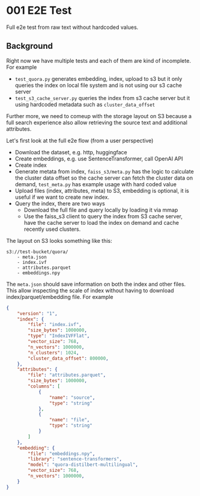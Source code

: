 # 001 E2E Test

Full e2e test from raw text without hardcoded values.

## Background

Right now we have multiple tests and each of them are kind of incomplete.
For example

- `test_quora.py` generates embedding, index, upload to s3 but it only queries the index on local file system and is not using our s3 cache server
- `test_s3_cache_server.py` queries the index from s3 cache server but it using hardcoded metadata such as `cluster_data_offset`

Further more, we need to comeup with the storage layout on S3 because a
full search experience also allow retrieving the source text and additional attributes.

Let's first look at the full e2e flow (from a user perspective)

- Download the dataset, e.g. http, huggingface
- Create embeddings, e.g. use SentenceTransformer, call OpenAI API
- Create index
- Generate metata from index, `faiss_s3/meta.py` has the logic to calculate the cluster data offset so the cache server can fetch the cluster data on demand, `test_meta.py` has example usage with hard coded value
- Upload files (index, attributes, meta) to S3, embedding is optional, it is useful if we want to create new index.
- Query the index, there are two ways
  - Download the full file and query locally by loading it via mmap
  - Use the faiss_s3 client to query the index from S3 cache server, have the cache server to load the index on demand and cache recently used clusters.

The layout on S3 looks something like this:

```text
s3://test-bucket/quora/
    - meta.json
    - index.ivf
    - attributes.parquet
    - embeddings.npy
```

The `meta.json` should save information on both the index and other files.
This allow inspecting the scale of index without having to download index/parquet/embedding file.
For example

```json
{
    "version": "1",
    "index": {
        "file": "index.ivf",
        "size_bytes": 1000000,
        "type": "IndexIVFFlat",
        "vector_size": 768,
        "n_vectors": 1000000,
        "n_clusters": 1024,
        "cluster_data_offset": 800000,
    },
    "attributes": {
        "file": "attributes.parquet",
        "size_bytes": 1000000,
        "columns": [
            {
                "name": "source",
                "type": "string"
            },
            {
                "name": "file",
                "type": "string"
            }
        ]
    },
    "embedding": {
        "file": "embeddings.npy",
        "library": "sentence-transformers",
        "model": "quora-distilbert-multilingual",
        "vector_size": 768,
        "n_vectors": 1000000,
    }
}
```